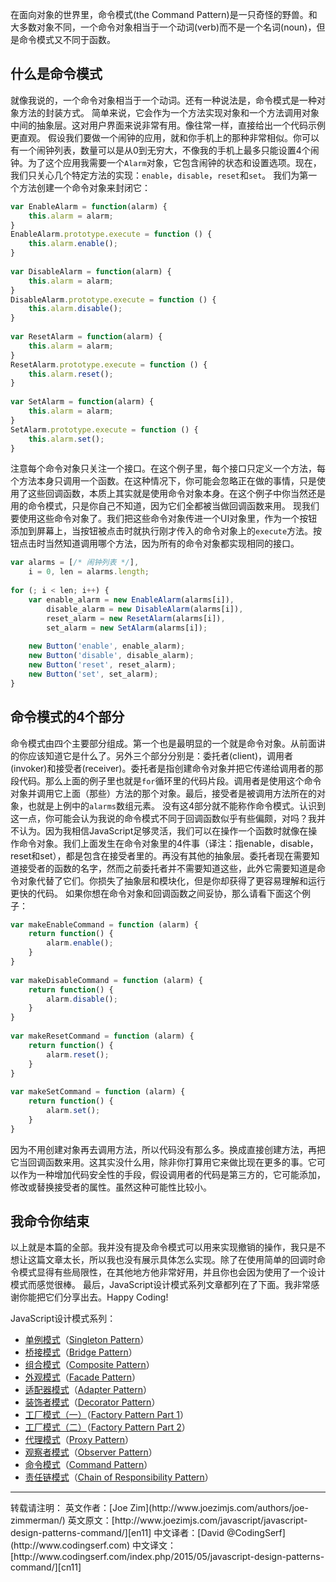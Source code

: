 在面向对象的世界里，命令模式(the Command Pattern)是一只奇怪的野兽。和大多数对象不同，一个命令对象相当于一个动词(verb)而不是一个名词(noun)，但是命令模式又不同于函数。

## 什么是命令模式
就像我说的，一个命令对象相当于一个动词。还有一种说法是，命令模式是一种对象方法的封装方式。 简单来说，它会作为一个方法实现对象和一个方法调用对象中间的抽象层。这对用户界面来说非常有用。像往常一样，直接给出一个代码示例更直观。
假设我们要做一个闹钟的应用，就和你手机上的那种非常相似。你可以有一个闹钟列表，数量可以是从0到无穷大，不像我的手机上最多只能设置4个闹钟。为了这个应用我需要一个`Alarm`对象，它包含闹钟的状态和设置选项。现在，我们只关心几个特定方法的实现：`enable`，`disable`，`reset`和`set`。
我们为第一个方法创建一个命令对象来封闭它：
```javascript
var EnableAlarm = function(alarm) {
    this.alarm = alarm;
}
EnableAlarm.prototype.execute = function () {
    this.alarm.enable();
}
 
var DisableAlarm = function(alarm) {
    this.alarm = alarm;
}
DisableAlarm.prototype.execute = function () {
    this.alarm.disable();
}
 
var ResetAlarm = function(alarm) {
    this.alarm = alarm;
}
ResetAlarm.prototype.execute = function () {
    this.alarm.reset();
}
 
var SetAlarm = function(alarm) {
    this.alarm = alarm;
}
SetAlarm.prototype.execute = function () {
    this.alarm.set();
}
```
注意每个命令对象只关注一个接口。在这个例子里，每个接口只定义一个方法，每个方法本身只调用一个函数。在这种情况下，你可能会忽略正在做的事情，只是使用了这些回调函数，本质上其实就是使用命令对象本身。在这个例子中你当然还是用的命令模式，只是你自己不知道，因为它们全都被当做回调函数来用。
现我们要使用这些命令对象了。我们把这些命令对象传进一个UI对象里，作为一个按钮添加到屏幕上，当按钮被点击时就执行刚才传入的命令对象上的`execute`方法。按钮点击时当然知道调用哪个方法，因为所有的命令对象都实现相同的接口。
```javascript
var alarms = [/* 闹钟列表 */],
    i = 0, len = alarms.length;
 
for (; i < len; i++) {
    var enable_alarm = new EnableAlarm(alarms[i]),
        disable_alarm = new DisableAlarm(alarms[i]),
        reset_alarm = new ResetAlarm(alarms[i]),
        set_alarm = new SetAlarm(alarms[i]);
     
    new Button('enable', enable_alarm);
    new Button('disable', disable_alarm);
    new Button('reset', reset_alarm);
    new Button('set', set_alarm);
}
```

## 命令模式的4个部分
命令模式由四个主要部分组成。第一个也是最明显的一个就是命令对象。从前面讲的你应该知道它是什么了。另外三个部分分别是：委托者(client)，调用者(invoker)和接受者(receiver)。委托者是指创建命令对象并把它传递给调用者的那段代码。那么上面的例子里也就是`for`循环里的代码片段。调用者是使用这个命令对象并调用它上面（那些）方法的那个对象。最后，接受者是被调用方法所在的对象，也就是上例中的`alarms`数组元素。
没有这4部分就不能称作命令模式。认识到这一点，你可能会认为我说的命令模式不同于回调函数似乎有些偏颇，对吗？我并不认为。因为我相信JavaScript足够灵活，我们可以在操作一个函数时就像在操作命令对象。我们上面发生在命令对象里的4件事（译注：指enable，disable，reset和set），都是包含在接受者里的。再没有其他的抽象层。委托者现在需要知道接受者的函数的名字，然而之前委托者并不需要知道这些，此外它需要知道是命令对象代替了它们。你损失了抽象层和模块化，但是你却获得了更容易理解和运行更快的代码。
如果你想在命令对象和回调函数之间妥协，那么请看下面这个例子：
```javascript
var makeEnableCommand = function (alarm) {
    return function() {
        alarm.enable();
    }
}
 
var makeDisableCommand = function (alarm) {
    return function() {
        alarm.disable();
    }
}
 
var makeResetCommand = function (alarm) {
    return function() {
        alarm.reset();
    }
}
 
var makeSetCommand = function (alarm) {
    return function() {
        alarm.set();
    }
}
```
因为不用创建对象再去调用方法，所以代码没有那么多。换成直接创建方法，再把它当回调函数来用。这其实没什么用，除非你打算用它来做比现在更多的事。它可以作为一种增加代码安全性的手段，假设调用者的代码是第三方的，它可能添加，修改或替换接受者的属性。虽然这种可能性比较小。

## 我命令你结束
以上就是本篇的全部。我并没有提及命令模式可以用来实现撤销的操作，我只是不想让这篇文章太长，所以我也没有展示具体怎么实现。除了在使用简单的回调时命令模式显得有些局限性，在其他地方他非常好用，并且你也会因为使用了一个设计模式而感觉很棒。
最后，JavaScript设计模式系列文章都列在了下面。我非常感谢你能把它们分享出去。Happy Coding!


JavaScript设计模式系列：
- [单例模式][cn1]（[Singleton Pattern][en1]）
- [桥接模式][cn2]（[Bridge Pattern][en2]）
- [组合模式][cn3]（[Composite Pattern][en3]）
- [外观模式][cn4]（[Facade Pattern][en4]）
- [适配器模式][cn5]（[Adapter Pattern][en5]）
- [装饰者模式][cn6]（[Decorator Pattern][en6]）
- [工厂模式（一）][cn7]（[Factory Pattern Part 1][en7]）
- [工厂模式（二）][cn8]（[Factory Pattern Part 2][en8]）
- [代理模式][cn9]（[Proxy Pattern][en9]）
- [观察者模式][cn10]（[Observer Pattern][en10]）
- [命令模式][cn11]（[Command Pattern][en11]）
- [责任链模式][cn12]（[Chain of Responsibility Pattern][en12]）


<hr/>
转载请注明：
英文作者：[Joe Zim](http://www.joezimjs.com/authors/joe-zimmerman/)
英文原文：[http://www.joezimjs.com/javascript/javascript-design-patterns-command/][en11]
中文译者：[David @CodingSerf](http://www.codingserf.com)
中文译文：[http://www.codingserf.com/index.php/2015/05/javascript-design-patterns-command/][cn11]

[cn1]: http://www.codingserf.com/index.php/2015/05/javascript-design-patterns-singleton/
[cn2]: http://www.codingserf.com/index.php/2015/05/javascript-design-patterns-bridge/
[cn3]: http://www.codingserf.com/index.php/2015/05/javascript-design-patterns-composite/
[cn4]: http://www.codingserf.com/index.php/2015/05/javascript-design-patterns-facade/
[cn5]: http://www.codingserf.com/index.php/2015/05/javascript-design-patterns-adapter/
[cn6]: http://www.codingserf.com/index.php/2015/05/javascript-design-patterns-decorator/
[cn7]: http://www.codingserf.com/index.php/2015/05/javascript-design-patterns-factory-part-1/
[cn8]: http://www.codingserf.com/index.php/2015/05/javascript-design-patterns-factory-part-2/
[cn9]: http://www.codingserf.com/index.php/2015/05/javascript-design-patterns-proxy/
[cn10]: http://www.codingserf.com/index.php/2015/05/javascript-design-patterns-observer/
[cn11]: http://www.codingserf.com/index.php/2015/05/javascript-design-patterns-command/
[cn12]: http://www.codingserf.com/index.php/2015/05/javascript-design-patterns-chain-of-responsibility/

[en1]: http://www.joezimjs.com/javascript/javascript-design-patterns-singleton/
[en2]: http://www.joezimjs.com/javascript/javascript-design-patterns-bridge/
[en3]: http://www.joezimjs.com/javascript/javascript-design-patterns-composite/
[en4]: http://www.joezimjs.com/javascript/javascript-design-patterns-facade/
[en5]: http://www.joezimjs.com/javascript/javascript-design-patterns-adapter/
[en6]: http://www.joezimjs.com/javascript/javascript-design-patterns-decorator/
[en7]: http://www.joezimjs.com/javascript/javascript-design-patterns-factory/
[en8]: http://www.joezimjs.com/javascript/javascript-design-patterns-factory-part-2/
[en9]: http://www.joezimjs.com/javascript/javascript-design-patterns-proxy/
[en10]: http://www.joezimjs.com/javascript/javascript-design-patterns-observer/
[en11]: http://www.joezimjs.com/javascript/javascript-design-patterns-command/
[en12]: http://www.joezimjs.com/javascript/javascript-design-patterns-chain-of-responsibility/
[jq]: http://jquery.com/







